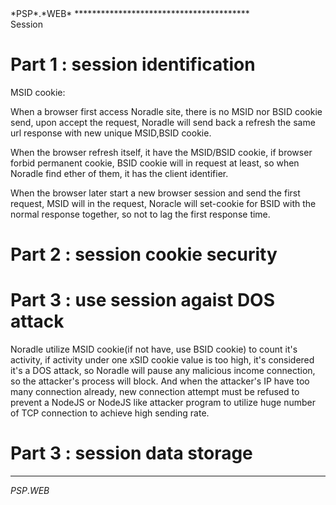 <link type="text/css" rel="stylesheet" href="doc.css" />
<span class="psp_logo">*PSP*.*WEB*<span>
****************************************

<div id="title">  Session  </div>


Part 1 : session identification
==========

  MSID cookie:

  When a browser first access Noradle site, there is no MSID nor BSID cookie send, upon accept the request, Noradle will send back a refresh the same url response with new unique MSID,BSID cookie.

  When the browser refresh itself, it have the MSID/BSID cookie, if browser forbid permanent cookie, BSID cookie will in request at least, so when Noradle find ether of them, it has the client identifier.

  When the browser later start a new browser session and send the first request, MSID will in the request, Noracle will set-cookie for BSID with the normal response together, so not to lag the first response time.

Part 2 : session cookie security
======


Part 3 : use session agaist DOS attack
=======

  Noradle utilize MSID cookie(if not have, use BSID cookie) to count it's activity, if activity under one xSID cookie value is too high, it's considered it's a DOS attack, so Noradle will pause any malicious income connection, so  the attacker's process will block. And when the attacker's IP have too many connection already, new connection attempt must be refused to prevent a NodeJS or NodeJS like attacker program to utilize huge number of TCP connection to achieve high sending rate.

Part 3 : session data storage
=======



**********************************************
<span class="psp_logo footer">*PSP*.*WEB*<span>